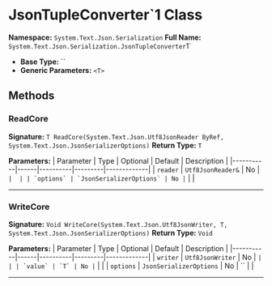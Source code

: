 # JsonTupleConverter`1 Class

**Namespace:** `System.Text.Json.Serialization`
**Full Name:** `System.Text.Json.Serialization.JsonTupleConverter`1`
- **Base Type:** ``
- **Generic Parameters:** `<T>`

## Methods

### ReadCore

**Signature:** `T ReadCore(System.Text.Json.Utf8JsonReader ByRef, System.Text.Json.JsonSerializerOptions)`
**Return Type:** `T`

**Parameters:**
| Parameter | Type | Optional | Default | Description |
|-----------|------|----------|---------|-------------|
| `reader` | `Utf8JsonReader&` | No | `` |  |
| `options` | `JsonSerializerOptions` | No | `` |  |

---

### WriteCore

**Signature:** `Void WriteCore(System.Text.Json.Utf8JsonWriter, T, System.Text.Json.JsonSerializerOptions)`
**Return Type:** `Void`

**Parameters:**
| Parameter | Type | Optional | Default | Description |
|-----------|------|----------|---------|-------------|
| `writer` | `Utf8JsonWriter` | No | `` |  |
| `value` | `T` | No | `` |  |
| `options` | `JsonSerializerOptions` | No | `` |  |

---